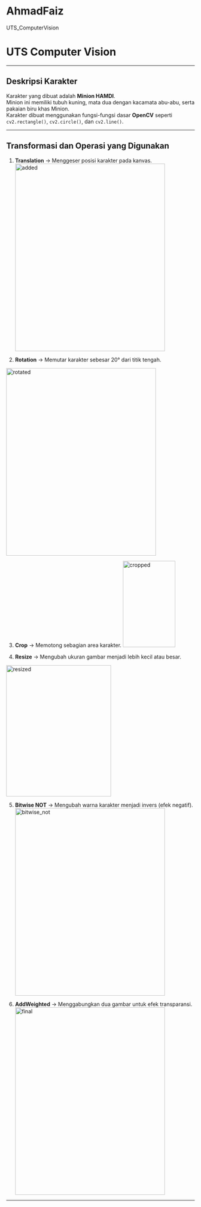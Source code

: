 # AhmadFaiz
UTS_ComputerVision
#  UTS Computer Vision



---

##  Deskripsi Karakter
Karakter yang dibuat adalah **Minion HAMDI**.  
Minion ini memiliki tubuh kuning, mata dua dengan kacamata abu-abu, serta pakaian biru khas Minion.  
Karakter dibuat menggunakan fungsi-fungsi dasar **OpenCV** seperti `cv2.rectangle()`, `cv2.circle()`, dan `cv2.line()`.

---

##  Transformasi dan Operasi yang Digunakan
1. **Translation** → Menggeser posisi karakter pada kanvas.
   <img width="400" height="500" alt="added" src="https://github.com/user-attachments/assets/502b5cd3-1afd-4ed0-ada6-53fd4c2395f0" />

   
2.  **Rotation** → Memutar karakter sebesar 20° dari titik tengah.
   <img width="400" height="500" alt="rotated" src="https://github.com/user-attachments/assets/cd151a8a-75d3-4d70-a2d6-10cdfb711f28" />

   
3.  **Crop** → Memotong sebagian area karakter.
    <img width="140" height="230" alt="cropped" src="https://github.com/user-attachments/assets/842951d2-116b-4798-b6eb-a786444a34d6" />

    
4.  **Resize** → Mengubah ukuran gambar menjadi lebih kecil atau besar.
   <img width="280" height="350" alt="resized" src="https://github.com/user-attachments/assets/03288893-fdf7-40c2-b8dc-b2d5aab32a04" />

   
5.  **Bitwise NOT** → Mengubah warna karakter menjadi invers (efek negatif).
    <img width="400" height="500" alt="bitwise_not" src="https://github.com/user-attachments/assets/a30fe8c5-0589-4d14-8e32-0ed6798b936c" />

    
6.  **AddWeighted** → Menggabungkan dua gambar untuk efek transparansi.
     <img width="400" height="500" alt="final" src="https://github.com/user-attachments/assets/fe9a748e-9c7a-4d26-b2d1-c7d79a36bc87" />


---

